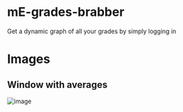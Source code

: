# mE-grades-brabber
Get a dynamic graph of all your grades by simply logging in
# Images
## Window with averages
![image](https://user-images.githubusercontent.com/92086533/179632042-a7f23e46-7d0b-40ab-a1c6-4adf87e353fd.png)
